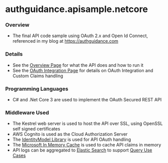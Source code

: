 # authguidance.apisample.netcore

### Overview

* The final API code sample using OAuth 2.x and Open Id Connect, referenced in my blog at https://authguidance.com

### Details

* See the [Overview Page](http://authguidance.com/2018/01/05/net-core-code-sample-overview/) for what the API does and how to run it
* See the [OAuth Integration Page](http://authguidance.com/2018/01/06/net-core-api-key-coding-points/) for details on OAuth Integration and Custom Claims handling

### Programming Languages

* C# and .Net Core 3 are used to implement the OAuth Secured REST API

### Middleware Used

* The Kestrel web server is used to host the API over SSL, using OpenSSL self signed certificates
* AWS Cognito is used as the Cloud Authorization Server
* The [IdentityModel Library](https://github.com/IdentityModel/IdentityModel) is used for API OAuth handling
* The [Microsoft In Memory Cache](https://docs.microsoft.com/en-us/aspnet/core/performance/caching/memory) is used to cache API claims in memory
* API logs can be aggregated to [Elastic Search](https://authguidance.com/2019/07/19/log-aggregation-setup/) to support [Query Use Cases](https://authguidance.com/2019/08/02/intelligent-api-platform-analysis/)
